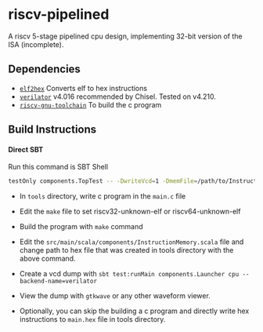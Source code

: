 # riscv-pipelined
A riscv 5-stage pipelined cpu design, implementing 32-bit version of the ISA (incomplete).


## Dependencies

* [`elf2hex`](https://github.com/sifive/elf2hex) Converts elf to hex instructions 
* [`verilator`](https://verilator.org/guide/latest/install.html) v4.016 recommended by Chisel. Tested on v4.210.
* [`riscv-gnu-toolchain`](https://github.com/riscv/riscv-gnu-toolchain) To build the c program


## Build Instructions

#### Direct SBT
Run this command is SBT Shell
```bash
testOnly components.TopTest -- -DwriteVcd=1 -DmemFile=/path/to/Instruction/hex.txt
```

* In `tools` directory, write c program in the `main.c` file
* Edit the `make` file to set riscv32-unknown-elf or riscv64-unknown-elf
* Build the program with `make` command
* Edit the `src/main/scala/components/InstructionMemory.scala` file and change path to hex file that was created in tools directory with the above command.
* Create a vcd dump with `sbt test:runMain components.Launcher cpu --backend-name=verilator`
* View the dump with `gtkwave` or any other waveform viewer.

* Optionally, you can skip the building a c program and directly write hex instructions to `main.hex` file in tools directory.